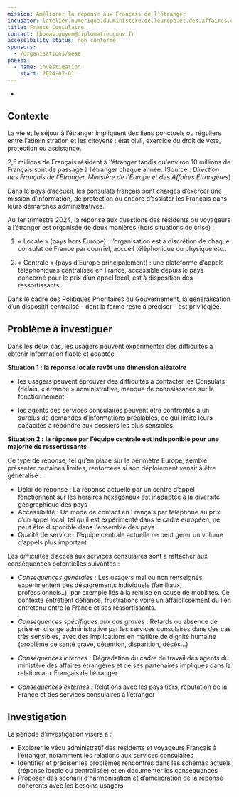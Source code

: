 ```yaml
---
mission: Améliorer la réponse aux Français de l'étranger
incubator: latelier.numerique.du.ministere.de.leurope.et.des.affaires.etrangeres
title: France Consulaire
contact: thomas.guyen@diplomatie.gouv.fr
accessibility_status: non conforme
sponsors:
  - /organisations/meae
phases:
  - name: investigation
    start: 2024-02-01
---
```

-

## Contexte

La vie et le séjour à l’étranger impliquent des liens ponctuels ou réguliers entre l’administration et les citoyens : état civil, exercice du droit de vote, protection ou assistance.

2,5 millions de Français résident à l’étranger tandis qu'environ 10 millions de Français sont de passage à l’étranger chaque année. (Source : *Direction des Français de l'Etranger, Ministère de l'Europe et des Affaires Etrangères*)

Dans le pays d’accueil, les consulats français sont chargés d’exercer une mission d’information, de protection ou encore d’assister les Français dans leurs démarches administratives. 

Au 1er trimestre 2024, la réponse aux questions des résidents ou voyageurs à l’étranger est organisée de deux manières  (hors situations de crise) : 

1. « Locale » (pays hors Europe) : l’organisation est à discrétion de chaque consulat de France par courriel, accueil téléphonique ou physique etc..

2. « Centrale » (pays d’Europe principalement) : une plateforme d’appels téléphoniques centralisée en France, accessible depuis le pays concerné pour le prix d’un appel local, est à disposition des ressortissants.

Dans le cadre des Politiques Prioritaires du Gouvernement, la généralisation d’un dispositif centralisé - dont la forme reste à préciser - est privilégiée. 

## Problème à investiguer

Dans les deux cas, les usagers peuvent expérimenter des difficultés  à obtenir information fiable et adaptée  :

**Situation 1 :  la réponse locale revêt une dimension aléatoire** 

- les usagers peuvent éprouver des difficultés à contacter les Consulats (délais, « errance » administrative, manque de connaissance sur le fonctionnement

- les agents des services consulaires peuvent être confrontés à un surplus de demandes d’informations préalables, ce qui limite leurs capacités à répondre aux dossiers les plus sensibles.

**Situation 2 :** **la réponse par l’équipe centrale est indisponible pour une majorité de ressortissants** 

Ce type de réponse, tel qu’en place sur le périmètre Europe, semble présenter certaines limites, renforcées si son déploiement venait à être généralisé :

- Délai de réponse : La réponse actuelle par un centre d’appel fonctionnant sur les horaires hexagonaux est inadaptée à la diversité géographique des pays
- Accessibilité : Un mode de contact en Français par téléphone au prix d’un appel local, tel qu’il est expérimenté dans le cadre européen, ne peut être disponible dans l'ensemble des pays
- Qualité de service : l’équipe centrale actuelle ne peut gérer un volume d’appels plus important

Les difficultés d’accès aux services consulaires sont à rattacher aux conséquences potentielles suivantes :

- *Conséquences générales :* Les usagers mal ou non renseignés expérimentent des désagréments individuels (familiaux, professionnels..), par exemple liés à la remise en cause de mobilités. Ce contexte entretient défiance, frustrations voire un affaiblissement du lien entretenu entre la France et ses ressortissants.

- *Conséquences spécifiques aux cas graves :* Retards ou absence de prise en charge administrative par les services consulaires dans des cas très sensibles, avec des implications en matière de dignité humaine (problème de santé grave, détention, disparition, décès…)

- *Conséquences internes :* Dégradation du cadre de travail des agents du ministère des affaires étrangères et de ses partenaires impliqués dans la relation aux Français de l’étranger

- *Conséquences externes :* Relations avec les pays tiers, réputation de la France et des services consulaires à l’étranger

## Investigation

La période d'investigation visera à :

- Explorer le vécu administratif des résidents et voyageurs Français à l’étranger, notamment les relations aux services consulaires
- Identifier et préciser les problèmes rencontrés dans les schémas actuels (réponse locale ou centralisée) et en documenter les conséquences
- Proposer des scénarii d’harmonisation et d’amélioration de la réponse cohérents avec les besoins usagers


